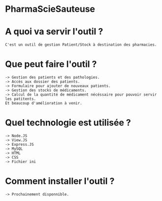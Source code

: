 # PharmaScieSauteuse

# A quoi va servir l'outil ? 
	C'est un outil de gestion Patient/Stock à destination des pharmacies.

# Que peut faire l'outil ? 
	-> Gestion des patients et des pathologies.
	-> Accès aux dossier des patients.
	-> Formulaire pour ajouter de nouveaux patients.
	-> Gestion des stocks de médicaments.
	-> Calcul de la quantité de médicament nécéssaire pour pouvoir servir les patitents.
	Et beaucoup d'amélioration à venir. 

# Quel technologie est utilisée ? 
	-> Node.JS
	-> View.JS
	-> Express.JS
	-> MySQL
	-> HTML
	-> CSS
	-> Fichier ini
# Comment installer l'outil ? 
	-> Prochainement disponnible.
